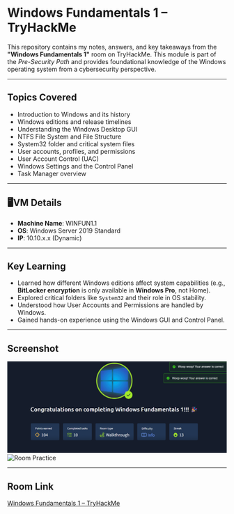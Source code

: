 # Windows Fundamentals 1 – TryHackMe

This repository contains my notes, answers, and key takeaways from the **"Windows Fundamentals 1"** room on TryHackMe. This module is part of the *Pre-Security Path* and provides foundational knowledge of the Windows operating system from a cybersecurity perspective.

---

## Topics Covered

- Introduction to Windows and its history
- Windows editions and release timelines
- Understanding the Windows Desktop GUI
- NTFS File System and File Structure
- System32 folder and critical system files
- User accounts, profiles, and permissions
- User Account Control (UAC)
- Windows Settings and the Control Panel
- Task Manager overview

---

## 🖥VM Details

- **Machine Name**: WINFUN1.1
- **OS**: Windows Server 2019 Standard
- **IP**: 10.10.x.x (Dynamic)

---

## Key Learning

- Learned how different Windows editions affect system capabilities (e.g., **BitLocker encryption** is only available in **Windows Pro**, not Home).
- Explored critical folders like `System32` and their role in OS stability.
- Understood how User Accounts and Permissions are handled by Windows.
- Gained hands-on experience using the Windows GUI and Control Panel.

---

## Screenshot

![Room Completion](https://github.com/MayankQuery/tryhackme-writeups/blob/main/windows-fundamentals-1/images/windows-fundamentals-1-completion.png)
![Room Practice]()

---

## Room Link

[Windows Fundamentals 1 – TryHackMe](https://tryhackme.com/room/windowsfundamentals1)
